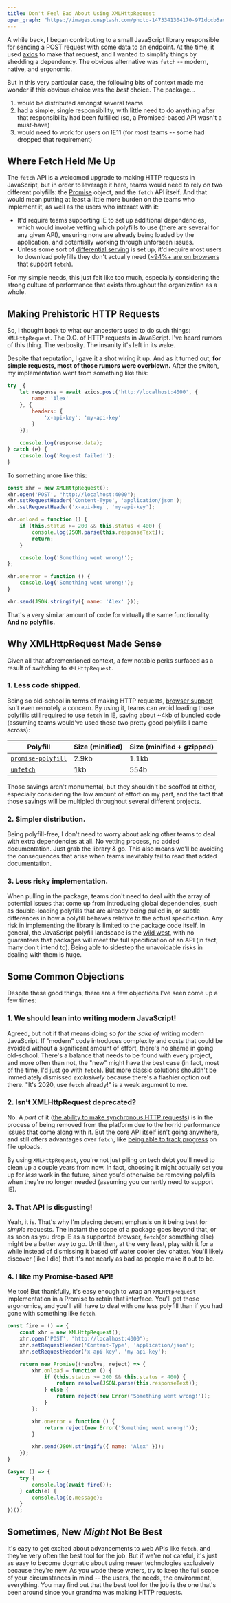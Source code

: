 ```yaml
---
title: Don't Feel Bad About Using XMLHttpRequest
open_graph: "https://images.unsplash.com/photo-1473341304170-971dccb5ac1e?ixlib=rb-1.2.1&ixid=eyJhcHBfaWQiOjEyMDd9&auto=format&fit=crop&w=1200&q=100"
---
```


A while back, I began contributing to a small JavaScript library responsible for sending a POST request with some data to an endpoint. At the time, it used [axios](https://github.com/axios/axios) to make that request, and I wanted to simplify things by shedding a dependency. The obvious alternative was `fetch` -- modern, native, and ergonomic.

But in this very particular case, the following bits of context made me wonder if this obvious choice was the _best_ choice. The package...

1. would be distributed amongst several teams
2. had a simple, single responsibility, with little need to do anything after that responsibility had been fulfilled (so, a Promised-based API wasn't a must-have)
3. would need to work for users on IE11 (for _most_ teams -- some had dropped that requirement)

## Where Fetch Held Me Up

The `fetch` API is a welcomed upgrade to making HTTP requests in JavaScript, but in order to leverage it here, teams would need to rely on two different polyfills: the [Promise](https://developer.mozilla.org/en-US/docs/Web/JavaScript/Reference/Global_Objects/Promise) object, and the `fetch` API itself. And that would mean putting at least a little more burden on the teams who implement it, as well as the users who interact with it:

* It'd require teams supporting IE to set up additional dependencies, which would involve vetting which polyfills to use (there are several for any given API), ensuring none are already being loaded by the application, and potentially working through unforseen issues.
* Unless some sort of [differential serving](https://macarthur.me/posts/should-we-implement-differential-serving) is set up, it'd require most users to download polyfills they don't actually need ([~94%+ are on browsers](https://caniuse.com/#feat=fetch) that support `fetch`).

For my simple needs, this just felt like too much, especially considering the strong culture of performance that exists throughout the organization as a whole.

## Making Prehistoric HTTP Requests

So, I thought back to what our ancestors used to do such things: `XMLHttpRequest`. The O.G. of HTTP requests in JavaScript. I've heard rumors of this thing. The verbosity. The insanity it's left in its wake. 

Despite that reputation, I gave it a shot wiring it up. And as it turned out, **for simple requests, most of those rumors were overblown.** After the switch, my implementation went from something like this:

```js
try  {
    let response = await axios.post('http://localhost:4000', {
        name: 'Alex'
    }, {
        headers: { 
            'x-api-key': 'my-api-key'
        }
    });

    console.log(response.data);
} catch (e) {
    console.log('Request failed!');
}
```

To something more like this:

```js
const xhr = new XMLHttpRequest();
xhr.open('POST', "http://localhost:4000");
xhr.setRequestHeader('Content-Type', 'application/json');
xhr.setRequestHeader('x-api-key', 'my-api-key');

xhr.onload = function () {
    if (this.status >= 200 && this.status < 400) {
        console.log(JSON.parse(this.responseText));
        return;
    }

    console.log('Something went wrong!');
};

xhr.onerror = function () {
    console.log('Something went wrong!');
}

xhr.send(JSON.stringify({ name: 'Alex' }));
```

That's a very similar amount of code for virtually the same functionality. **And no polyfills.**

## Why XMLHttpRequest Made Sense

Given all that aforementioned context, a few notable perks surfaced as a result of switching to `XMLHttpRequest`.

### 1. Less code shipped.

Being so old-school in terms of making HTTP requests, [browser support](https://developer.mozilla.org/en-US/docs/Web/API/XMLHttpRequest#Browser_compatibility) isn't even remotely a concern. By using it, teams can avoid loading those polyfills still required to use `fetch` in IE, saving about ~4kb of bundled code (assuming teams would've used these two pretty good polyfills I came across):

|Polyfill|Size (minified)|Size (minified + gzipped)|
|---|---|---|
|[`promise-polyfill`](https://bundlephobia.com/result?p=promise-polyfill@8.1.3)|2.9kb|1.1kb|
|[`unfetch`](https://bundlephobia.com/result?p=unfetch@4.1.0)|1kb|554b|

Those savings aren't monumental, but they shouldn't be scoffed at either, especially considering the low amount of effort on my part, and the fact that those savings will be multipled throughout several different projects.

### 2. Simpler distribution.

Being polyfill-free, I don't need to worry about asking other teams to deal with extra dependencies at all. No vetting process, no added documentation. Just grab the library & go. This also means we'll be avoiding the consequences that arise when teams inevitably fail to read that added documentation.

### 3. Less risky implementation.

When pulling in the package, teams don't need to deal with the array of potential issues that come up from introducing global dependencies, such as double-loading polyfills that are already being pulled in, or subtle differences in how a polyfill behaves relative to the actual specification. Any risk in implementing the library is limited to the package code itself. In general, the JavaScript polyfill landscape is the [wild west](https://twitter.com/BenLesh/status/1283491594327515140), with no guarantees that packages will meet the full specification of an API (in fact, many don't intend to). Being able to sidestep the unavoidable risks in dealing with them is huge. 

## Some Common Objections

Despite these good things, there are a few objections I've seen come up a few times: 

### 1. We should lean into writing modern JavaScript!

Agreed, but not if that means doing so _for the sake of_ writing modern JavaScript. If "modern" code introduces complexity and costs that could be avoided without a significant amount of effort, there's no shame in going old-school. There's a balance that needs to be found with every project, and more often than not, the "new" might have the best case (in fact, most of the time, I'd just go with `fetch`). But more classic solutions shouldn't be immediately dismissed _exclusively_ because there's a flashier option out there. "It's 2020, use `fetch` already!" is a weak argument to me.

### 2. Isn't XMLHttpRequest deprecated?

No. A _part_ of it ([the ability to make synchronous HTTP requests](https://xhr.spec.whatwg.org/#synchronous-flag)) is in the process of being removed from the platform due to the horrid performance issues that come along with it. But the core API itself isn't going anywhere, and still offers advantages over `fetch`, like [being able to track progress](https://xhr.spec.whatwg.org/#interface-progressevent) on file uploads.

By using `XMLHttpRequest`, you're not just piling on tech debt you'll need to clean up a couple years from now. In fact, choosing it might actually set you up for _less_ work in the future, since you'd otherwise be removing polyfills when they're no longer needed (assuming you currently need to support IE).

### 3. That API is disgusting!

Yeah, it is. That's why I'm placing decent emphasis on it being best for _simple_ requests. The instant the scope of a package goes beyond that, or as soon as you drop IE as a supported browser, `fetch`(or something else) might be a better way to go. Until then, at the very least, play with it for a while instead of dismissing it based off water cooler dev chatter. You'll likely discover (like I did) that it's not nearly as bad as people make it out to be.

### 4. I like my Promise-based API!

Me too! But thankfully, it's easy enough to wrap an `XMLHttpRequest` implementation in a Promise to retain that interface. You'll get those ergonomics, and you'll still have to deal with one less polyfill than if you had gone with something like `fetch`. 

```js
const fire = () => {
    const xhr = new XMLHttpRequest();
    xhr.open('POST', "http://localhost:4000");
    xhr.setRequestHeader('Content-Type', 'application/json');
    xhr.setRequestHeader('x-api-key', 'my-api-key');

    return new Promise((resolve, reject) => {
        xhr.onload = function () {
            if (this.status >= 200 && this.status < 400) {
                return resolve(JSON.parse(this.responseText));
            } else {
                return reject(new Error('Something went wrong!'));
            }
        };

        xhr.onerror = function () {
            return reject(new Error('Something went wrong!'));
        }

        xhr.send(JSON.stringify({ name: 'Alex' }));
    });
}
```

```js
(async () => {
    try {
        console.log(await fire());
    } catch(e) {
        console.log(e.message);
    }
})();
```

## Sometimes, New _Might_ Not Be Best

It's easy to get excited about advancements to web APIs like `fetch`, and they're very often the best tool for the job. But if we're not careful, it's just as easy to become dogmatic about using newer technologies exclusively because they're new. As you wade these waters, try to keep the full scope of your circumstances in mind -- the users, the needs, the environment, everything. You may find out that the best tool for the job is the one that's been around since your grandma was making HTTP requests.
